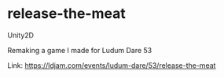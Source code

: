# release-the-meat
Unity2D

Remaking a game I made for Ludum Dare 53

Link: https://ldjam.com/events/ludum-dare/53/release-the-meat
